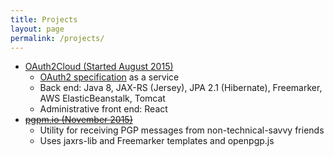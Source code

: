```yaml
---
title: Projects
layout: page
permalink: /projects/
---
```


<ul>
    <li>
        <a href="https://oauth2cloud.com">OAuth2Cloud (Started August 2015)</a>
        <ul>
            <li><a href="https://tools.ietf.org/html/rfc6749">OAuth2 specification</a> as a service</li>
            <li>Back end: Java 8, JAX-RS (Jersey), JPA 2.1 (Hibernate), Freemarker, AWS ElasticBeanstalk, Tomcat</li>
            <li>Administrative front end: React</li>
        </ul>
    </li>
    <li>
        <strike>
            <a href="https://github.com/moodysalem/pgpm.git">pgpm.io (November 2015)</a>
        </strike>
        <ul>
            <li>Utility for receiving PGP messages from non-technical-savvy friends</li>
            <li>Uses jaxrs-lib and Freemarker templates and openpgp.js</li>
        </ul>
    </li>
</ul>
